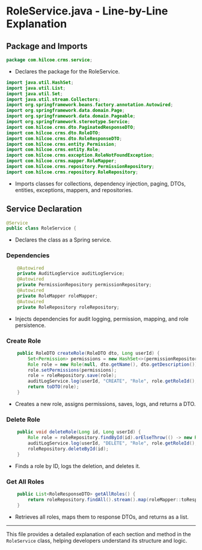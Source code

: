 # RoleService.java - Line-by-Line Explanation

## Package and Imports
```java
package com.hilcoe.crms.service;
```
- Declares the package for the RoleService.

```java
import java.util.HashSet;
import java.util.List;
import java.util.Set;
import java.util.stream.Collectors;
import org.springframework.beans.factory.annotation.Autowired;
import org.springframework.data.domain.Page;
import org.springframework.data.domain.Pageable;
import org.springframework.stereotype.Service;
import com.hilcoe.crms.dto.PaginatedResponseDTO;
import com.hilcoe.crms.dto.RoleDTO;
import com.hilcoe.crms.dto.RoleResponseDTO;
import com.hilcoe.crms.entity.Permission;
import com.hilcoe.crms.entity.Role;
import com.hilcoe.crms.exception.RoleNotFoundException;
import com.hilcoe.crms.mapper.RoleMapper;
import com.hilcoe.crms.repository.PermissionRepository;
import com.hilcoe.crms.repository.RoleRepository;
```
- Imports classes for collections, dependency injection, paging, DTOs, entities, exceptions, mappers, and repositories.

## Service Declaration
```java
@Service
public class RoleService {
```
- Declares the class as a Spring service.

### Dependencies
```java
    @Autowired
    private AuditLogService auditLogService;
    @Autowired
    private PermissionRepository permissionRepository;
    @Autowired
    private RoleMapper roleMapper;
    @Autowired
    private RoleRepository roleRepository;
```
- Injects dependencies for audit logging, permission, mapping, and role persistence.

### Create Role
```java
    public RoleDTO createRole(RoleDTO dto, Long userId) {
        Set<Permission> permissions = new HashSet<>(permissionRepository.findAllById(dto.getPermissionIds()));
        Role role = new Role(null, dto.getName(), dto.getDescription());
        role.setPermissions(permissions);
        role = roleRepository.save(role);
        auditLogService.log(userId, "CREATE", "Role", role.getRoleId(), role);
        return toDTO(role);
    }
```
- Creates a new role, assigns permissions, saves, logs, and returns a DTO.

### Delete Role
```java
    public void deleteRole(Long id, Long userId) {
        Role role = roleRepository.findById(id).orElseThrow(() -> new RoleNotFoundException(id));
        auditLogService.log(userId, "DELETE", "Role", role.getRoleId(), role);
        roleRepository.deleteById(id);
    }
```
- Finds a role by ID, logs the deletion, and deletes it.

### Get All Roles
```java
    public List<RoleResponseDTO> getAllRoles() {
        return roleRepository.findAll().stream().map(roleMapper::toResponseDTO).collect(Collectors.toList());
    }
```
- Retrieves all roles, maps them to response DTOs, and returns as a list.

---

This file provides a detailed explanation of each section and method in the `RoleService` class, helping developers understand its structure and logic.

